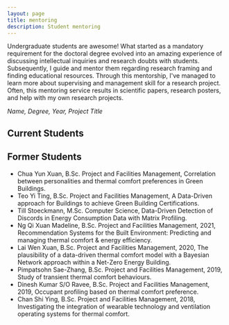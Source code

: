 ```yaml
---
layout: page
title: mentoring
description: Student mentoring
---
```


Undergraduate students are awesome! What started as a mandatory requirement for the doctoral degree evolved into an amazing experience of discussing intellectual inquiries and research doubts with students. Subsequently, I guide and mentor them regarding research framing and finding educational resources. Through this mentorship, I've managed to learn more about supervising and management skill for a research project. Often, this mentoring service results in scientific papers, research posters, and help with my own research projects.

_Name, Degree, Year, Project Title_

## Current Students


## Former Students
- Chua Yun Xuan, B.Sc. Project and Facilities Management, Correlation between personalities and thermal comfort preferences in Green Buildings.
- Teo Yi Ting, B.Sc. Project and Facilities Management, A Data-Driven approach for Buildings to achieve Green Building Certifications.
- Till Stoeckmann, M.Sc. Computer Science, Data-Driven Detection of Discords in Energy Consumption Data with Matrix Profiling.
- Ng Qi Xuan Madeline, B.Sc. Project and Facilities Management, 2021, Recommendation Systems for the Built Environment: Predicting and managing thermal comfort & energy efficiency.
- Lai Wen Xuan, B.Sc. Project and Facilities Management, 2020, The plausibility of a data-driven thermal comfort model with a Bayesian Network approach within a Net-Zero Energy Building.
- Pimpatsohn Sae-Zhang, B.Sc. Project and Facilities Management, 2019, Study of transient thermal comfort behaviours.
- Dinesh Kumar S/O Ravee, B.Sc. Project and Facilities Management, 2019, Occupant profiling based on thermal comfort preference.
- Chan Shi Ying, B.Sc. Project and Facilities Management, 2018, Investigating the integration of wearable technology and ventilation operating systems for thermal comfort.
